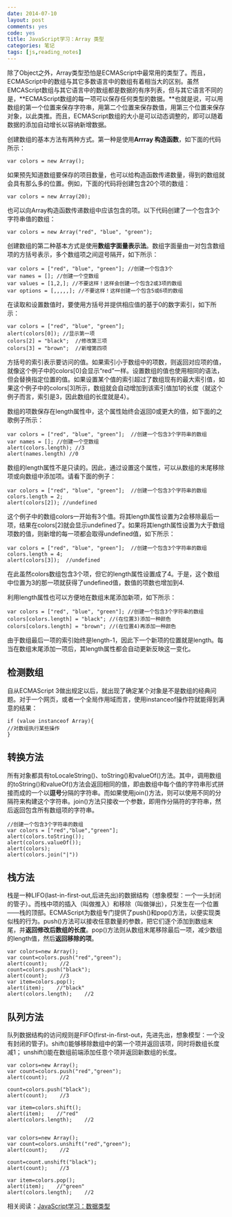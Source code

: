 ```yaml
---
date: 2014-07-10
layout: post
comments: yes
code: yes
title: JavaScript学习：Array 类型
categories: 笔记
tags: [js,reading_notes]
---
```


除了Object之外，Array类型恐怕是ECMAScript中最常用的类型了。而且，ECMAScript中的数组与其它多数语言中的数组有着相当大的区别。虽然EMCAScript数组与其它语言中的数组都是数据的有序列表，但与其它语言不同的是，**ECMAScript数组的每一项可以保存任何类型的数据。**也就是说，可以用数组的第一个位置来保存字符串，用第二个位置来保存数值，用第三个位置来保存对象，以此类推。而且，ECMAScript数组的大小是可以动态调整的，即可以随着数据的添加自动增长以容纳新增数据。

创建数组的基本方法有两种方式。第一种是使用**Arrray 构造函数**，如下面的代码所示：

    var colors = new Array();

如果预先知道数组要保存的项目数量，也可以给构造函数传递数量，得到的数组就会具有那么多的位置。例如，下面的代码将创建包含20个项的数组：

    var colors = new Array(20);

也可以向Array构造函数传递数组中应该包含的项。以下代码创建了一个包含3个字符串值的数组：

    var colors = new Array("red", "blue", "green");

创建数组的第二种基本方式是使用**数组字面量表示法**。数组字面量由一对包含数组项的方括号表示，多个数组项之间逗号隔开，如下所示：

    var colors = ["red", "blue", "green"]; //创建一个包含3个
    var names = []; //创建一个空数组
    var values = [1,2,]; //不要这样！这样会创建一个包含2或3项的数组
    var options = [,,,,,]; //不要这样！这样创建一个包含5或6项的数组

在读取和设置数值时，要使用方括号并提供相应值的基于0的数字索引，如下所示：

    var colors = ["red", "blue", "green"];
    alert(colors[0]); //显示第一项
    colors[2] = "black";  //修改第三项
    colors[3] = "brown";  //新增第四项

方括号的索引表示要访问的值。如果索引小于数组中的项数，则返回对应项的值，就像这个例子中的colors[0]会显示“red”一样。设置数组的值也使用相同的语法，但会替换指定位置的值。如果设置某个值的索引超过了数组现有的最大索引值，如果这个例子中的colors[3]所示，数组就会自动增加到该索引值加1的长度（就这个例子而言，索引是3，因此数组的长度就是4）。

数组的项数保存在length属性中，这个属性始终会返回0或更大的值，如下面的之歌例子所示：

    var colors = ["red", "blue", "green"];  //创建一个包含3个字符串的数组
    var names = []; //创建一个空数组
    alert(colors.length); //3
    alert(names.length) //0

数组的length属性不是只读的。因此，通过设置这个属性，可以从数组的末尾移除项或向数组中添加项。请看下面的例子：

    var colors = ["red", "blue", "green"];  //创建一个包含3个字符串的数组
    colors.length = 2;
    alert(colors[2]); //undefined

这个例子中的数组colors一开始有3个值。将其length属性设置为2会移除最后一项，结果在colors[2]就会显示undefined了。如果将其length属性设置为大于数组项数的值，则新增的每一项都会取得undefined值，如下所示：

    var colors = ["red", "blue", "green"];  //创建一个包含3个字符串的数组
    colors.length = 4;
    alert(colors[3]);  //undefined

在此虽然colors数组包含3个项，但它的length属性设置成了4。于是，这个数组中位置为3的那一项就获得了undefined值，数值的项数也增加到4.

利用length属性也可以方便地在数组末尾添加新项，如下所示：

    var colors = ["red", "blue", "green"]; //创建一个包含3个字符串的数组
    colors[colors.length] = "black"; //(在位置3)添加一种颜色
    colors[colors.length] = "brown"; //(在位置4)再添加一种颜色

由于数组最后一项的索引始终是length-1，因此下一个新项的位置就是length。每当在数组末尾添加一项后，其length属性都会自动更新反映这一变化。

## 检测数组

自从ECMAScript 3做出规定以后，就出现了确定某个对象是不是数组的经典问题。对于一个网页，或者一个全局作用域而言，使用instanceof操作符就能得到满意的结果：

    if (value instanceof Array){
    //对数组执行某些操作
    }

## 转换方法

所有对象都具有toLocaleString()、toString()和valueOf()方法。其中，调用数组的toString()和valueOf()方法会返回相同的值，即由数组中每个值的字符串形式拼接而成的一个以**逗号**分隔的字符串。而如果使用join()方法，则可以使用不同的分隔符来构建这个字符串。join()方法只接收一个参数，即用作分隔符的字符串，然后返回包含所有数组项的字符串。

    //创建一个包含3个字符串的数组
    var colors = ["red","blue","green"];
    alert(colors.toString());
    alert(colors.valueOf());
    alert(colors);
    alert(colors.join("|"))

## 栈方法

栈是一种LIFO(last-in-first-out,后进先出)的数据结构（想象模型：一个一头封闭的管子）。而栈中项的插入（叫做推入）和移除（叫做弹出），只发生在一个位置——栈的顶部。ECMAScript为数组专门提供了push()和pop()方法，以便实现类似栈的行为。push()方法可以接收任意数量的参数，把它们逐个添加到数组末尾，并**返回修改后数组的长度**。pop()方法则从数组末尾移除最后一项，减少数组的length值，然后**返回移除的项**。

    var colors=new Array();
    var count=colors.push("red","green");
    alert(count);    //2
    count=colors.push("black"); 
    alert(count);    //3
    var item=colors.pop();
    alert(item);    //"black"
    alert(colors.length);    //2

## 队列方法

队列数据结构的访问规则是FIFO(first-in-first-out，先进先出，想象模型：一个没有封闭的管子)。shift()能够移除数组中的第一个项并返回该项，同时将数组长度减1；
unshift()能在数组前端添加任意个项并返回新数组的长度。

    var colors=new Array();
    var count=colors.push("red","green");
    alert(count);    //2

    count=colors.push("black"); 
    alert(count);    //3

    var item=colors.shift();
    alert(item);    //"red"
    alert(colors.length);    //2


    var colors=new Array();
    var count=colors.unshift("red","green");
    alert(count);    //2

    count=count.unshift("black"); 
    alert(count);    //3

    var item=colors.pop();
    alert(item);    //"green"
    alert(colors.length);    //2

相关阅读：[JavaScript学习：数据类型](http://git.wangdaodao.com/2014-07-02/js-study-0004.html)
